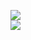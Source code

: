 [![](https://img.shields.io/badge/Made%20With-Github%20Spray-lightgrey.svg?style=for-the-badge&logo=github)](https://github.com/Annihil/github-spray#14300)  
[![](https://i.imgur.com/2DrTn0Z.gif)](https://github.com/Annihil/github-spray)